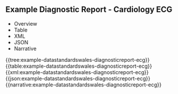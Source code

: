 <div class="warning"><span class="ClinicalWarn"></span></div>

## Example Diagnostic Report - Cardiology ECG

<div class="tab-wrap">
  <ul class="tab-head">
    <li class="tablink" onclick="openCity(this,'tabtree')" data-target="tabtree">
      Overview
    </li>
    <li class="tablink" onclick="openCity(this,'tabtable')" data-target="tabtable">
      Table
    </li>
    <li class="tablink tab-active" onclick="openCity(this,'tabxml')" data-target="tabxml">
      XML
    </li>    
    <li class="tablink" onclick="openCity(this,'tabjson')" data-target="tabjson">
      JSON
    </li>    
    <li class="tablink" onclick="openCity(this,'tabnarrative')" data-target="tabnarrative">
      Narrative
    </li>
  </ul>
  <div class="tab-main">
    <div id="tabtree" class="tabcontent">
      {{tree:example-datastandardswales-diagnosticreport-ecg}}
    </div>
    <div id="tabtable" class="tabcontent">
      {{table:example-datastandardswales-diagnosticreport-ecg}}
    </div>       
    <div id="tabxml" class="tabcontent active">      
      {{xml:example-datastandardswales-diagnosticreport-ecg}}
    </div>
    <div id="tabjson" class="tabcontent">
      {{json:example-datastandardswales-diagnosticreport-ecg}}
    </div>       
    <div id="tabnarrative" class="tabcontent">
      {{narrative:example-datastandardswales-diagnosticreport-ecg}}
    </div>  
  </div>
</div>